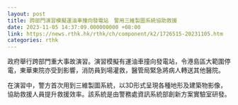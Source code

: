 ```yaml
---
layout: post
title: 跨部門演習模擬運油車撞向發電站　警用三維製圖系統協助救援
date: 2023-11-05 14:37:09.000000000 +08:00
link: https://news.rthk.hk/rthk/ch/component/k2/1726515-20231105.htm
categories: rthk
---
```


政府舉行跨部門重大事故演習。演習模擬有運油車撞向發電站，令港島區大範圍停電，東華東院亦受到影響，消防員到場灌救，醫管局緊急將病人轉送其他醫院。

在演習中，警方首次用到三維製圖系統，以3D形式呈現各種地形及建築物影像，協助救援人員提升救援效率。該系統是由警務處資訊系統部創新方案實驗室研發。
